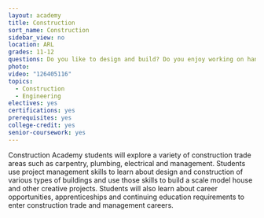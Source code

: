 ```yaml
---
layout: academy
title: Construction
sort_name: Construction
sidebar_view: no
location: ARL
grades: 11-12
questions: Do you like to design and build? Do you enjoy working on hands-on projects from start to finish?
photo:
video: "126405116"
topics:
  - Construction
  - Engineering
electives: yes
certifications: yes
prerequisites: yes
college-credit: yes
senior-coursework: yes
---
```


Construction Academy students will explore a variety of construction trade areas such as carpentry, plumbing, electrical and management. Students use project management skills to learn about design and construction of various types of buildings and use those skills to build a scale model house and other creative projects. Students will also learn about career opportunities, apprenticeships and continuing education requirements to enter construction trade and management careers.
